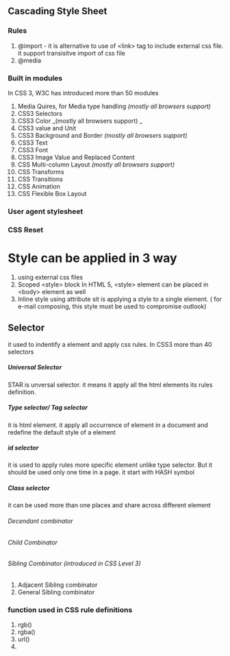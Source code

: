 ## Cascading Style Sheet

### Rules

1. @import - it is alternative to use of &lt;link&gt; tag to include external css file. it support transisitve import of css file
2. @media

### Built in modules

In CSS 3, W3C has introduced more than 50 modules

1. Media Quires, for Media type handling  _\(mostly all browsers support\)_ 
2. CSS3 Selectors
3. CSS3 Color _\(mostly all browsers support\) _
4. CSS3 value and Unit
5. CSS3 Background and Border _\(mostly all browsers support\)_
6. CSS3 Text
7. CSS3 Font
8. CSS3 Image Value and Replaced Content
9. CSS Multi-column Layout  _\(mostly all browsers support\)_ 
10. CSS Transforms
11. CSS Transitions
12. CSS Animation
13. CSS Flexible Box Layout

### User agent stylesheet

### CSS Reset

# Style can be applied in 3 way

1. using external css files
2. Scoped  &lt;style&gt; block
   In HTML 5, &lt;style&gt; element can be placed in &lt;body&gt; element as well
3. Inline style using attribute
  sit is applying a style to a single element. \( for e-mail composing, this style must be used to compromise outlook\)

## Selector

it used to indentify a element and apply css rules. In CSS3 more than 40 selectors

##### Universal Selector

STAR is unversal selector. it means it apply all the html elements its rules definition.

##### Type selector\/ Tag selector

it is html element. it apply all occurrence of element in a document and redefine the default style of a element

##### id selector

it is used to apply rules more specific element unlike type selector. But it should be used only one time in a page. it start with HASH symbol

##### Class selector

it can be used more than one places and share across different element

###### Decendant combinator

###### Child Combinator

###### Sibling Combinator \(introduced in CSS Level 3\)

1. Adjacent Sibling combinator
2. General Sibling combinator

### function used in CSS rule definitions

1. rgb\(\)
2. rgba\(\)
3. url\(\)
4. 

